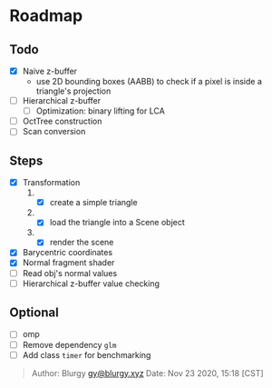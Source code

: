 # Roadmap

## Todo

- [x] Naive z-buffer
  - use 2D bounding boxes (AABB) to check if a pixel is inside a triangle's
    projection
- [ ] Hierarchical z-buffer
  - [ ] Optimization: binary lifting for LCA
- [ ] OctTree construction
- [ ] Scan conversion

## Steps

- [x] Transformation
  1. - [x] create a simple triangle
  2. - [x] load the triangle into a Scene object
  3. - [x] render the scene
- [x] Barycentric coordinates
- [x] Normal fragment shader
- [ ] Read obj's normal values
- [ ] Hierarchical z-buffer value checking

## Optional

- [ ] omp
- [ ] Remove dependency `glm`
- [ ] Add class `timer` for benchmarking

> Author: Blurgy <gy@blurgy.xyz>
> Date:   Nov 23 2020, 15:18 [CST]
